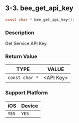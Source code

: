 ## 3-3. bee_get_api_key

```c
const char * bee_get_api_key();
```

### Description

Get Service API Key.

### Return Value

| TYPE | VALUE |
| :---: | :---: |
| `const char *` | &lt;API Key&gt; |

### Support Platform

| iOS | Device |
| --- | --- |
| `YES` | `YES` |
